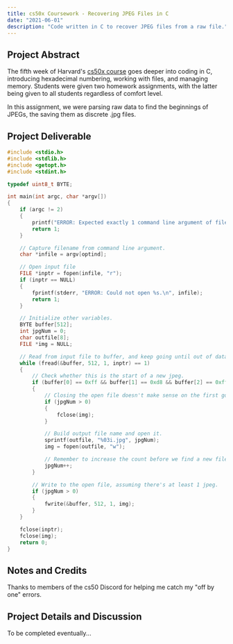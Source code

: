 ```yaml
---
title: cs50x Coursework - Recovering JPEG Files in C
date: "2021-06-01"
description: "Code written in C to recover JPEG files from a raw file."
---
```

## Project Abstract
The fifth week of Harvard's [cs50x course](https://cs50.harvard.edu/x/2021/) goes deeper into coding in C, introducing hexadecimal numbering, working with files, and managing memory. Students were given two homework assignments, with the latter being given to all students regardless of comfort level.

In this assignment, we were parsing raw data to find the beginnings of JPEGs, the saving them as discrete .jpg files.

## Project Deliverable

```c
#include <stdio.h>
#include <stdlib.h>
#include <getopt.h>
#include <stdint.h>

typedef uint8_t BYTE;

int main(int argc, char *argv[])
{
    if (argc != 2)
    {
        printf("ERROR: Expected exactly 1 command line argument of filename.\n");
        return 1;
    }

    // Capture filename from command line argument.
    char *infile = argv[optind];

    // Open input file
    FILE *inptr = fopen(infile, "r");
    if (inptr == NULL)
    {
        fprintf(stderr, "ERROR: Could not open %s.\n", infile);
        return 1;
    }

    // Initialize other variables.
    BYTE buffer[512];
    int jpgNum = 0;
    char outfile[8];
    FILE *img = NULL;

    // Read from input file to buffer, and keep going until out of data.
    while (fread(&buffer, 512, 1, inptr) == 1)
    {
        // Check whether this is the start of a new jpeg.
        if (buffer[0] == 0xff && buffer[1] == 0xd8 && buffer[2] == 0xff && (buffer[3] & 0xf0) == 0xe0)
        {
            // Closing the open file doesn't make sense on the first go around, but we'll do it every other time.
            if (jpgNum > 0)
            {
                fclose(img);
            }

            // Build output file name and open it.
            sprintf(outfile, "%03i.jpg", jpgNum);
            img = fopen(outfile, "w");

            // Remember to increase the count before we find a new file.
            jpgNum++;
        }

        // Write to the open file, assuming there's at least 1 jpeg.
        if (jpgNum > 0)
        {
            fwrite(&buffer, 512, 1, img);
        }
    }

    fclose(inptr);
    fclose(img);
    return 0;
}
```

## Notes and Credits
Thanks to members of the cs50 Discord for helping me catch my "off by one" errors.

## Project Details and Discussion
To be completed eventually...
